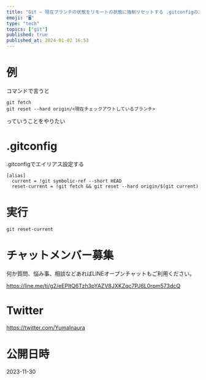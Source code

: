 ```yaml
---
title: "Git – 現在ブランチの状態をリモートの状態に強制リセットする .gitconfigのエイリアス設定"
emoji: "🖥"
type: "tech"
topics: ["git"]
published: true
published_at: 2024-01-02 16:53
---
```


# 例

コマンドで言うと

```
git fetch
git reset --hard origin/<現在チェックアウトしているブランチ>
```

っていうことをやりたい

# .gitconfig

.gitconfigでエイリアス設定する

```
[alias]
  current = !git symbolic-ref --short HEAD
  reset-current = !git fetch && git reset --hard origin/$(git current)
```

# 実行

```
git reset-current
```

# チャットメンバー募集


何か質問、悩み事、相談などあればLINEオープンチャットもご利用ください。

https://line.me/ti/g2/eEPltQ6Tzh3pYAZV8JXKZqc7PJ6L0rpm573dcQ


# Twitter

https://twitter.com/YumaInaura


# 公開日時

2023-11-30
